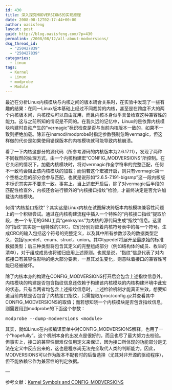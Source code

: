 ```yaml
---
id: 430
title: 深入探究MODVERSIONS的实现原理
date: 2008-08-12T02:17:44+00:00
author: oasisfeng
layout: post
guid: http://blog.oasisfeng.com/?p=430
permalink: /2008/08/12/all-about-modversions/
dsq_thread_id:
  - "250427839"
  - "250427839"
categories:
  - Linux
tags:
  - Kernel
  - Linux
  - modprobe
  - Module
---
```

最近在分析Linux内核模块与内核之间的版本耦合关系时，在实验中发现了一些有趣的结果：在同一Linux版本基础上经过不同裁剪的内核，甚至是在跨度不大的两个内核版本间，内核模块可以自由互用，而且内核本身似乎具备检查这种兼容性的能力。这与之前所知的情况是不同的。在我久远的记忆中，Linux的是依靠内核模块构建时自动产生的“vermagic”标识检查是否与当前内核版本一致的，如果不一致则拒绝加载。除非在insmod/modprobe时指定参数强制忽略vermagic，但这样做的代价是如果使用错误版本的内核模块就可能导致内核崩溃。

<!--more-->看了一下内核这部分的源代码（所参考源码的内核版本为2.6.17.11），发现了两种不同截然的处理方式，由一个内核构建宏“CONFIG_MODVERSIONS”所控制。在它关闭的情况下，加载内核模块时，将对vermagic作全字符串的完整匹配，任何不一致均会阻止该内核模块的加载；而倘若这个宏被开启，则只有vermagic第一个空格之后的部分会参与匹配，也就是说形如“2.6.5-7.191-bigsmp”这一段内核版本标识其实并不要求一致。事实上，当上述宏开启后，除了对vermagic后半段的匹配性检查外，内核还会进行额外的“内核接口指纹”检验，才最终决定是否允许加载该内核模块。

何谓“内核接口指纹”？其实这是Linux内核在试图解决跨版本内核模块兼容性问题上的一个积极尝试。通过在内核构建流程中插入一个特殊的“内核接口指纹”提取阶段，由一个专用的GNU工具“genksyms”为内核的源代码生成“指纹”信息。这里的“指纹”其实是一组特殊的CRC，它们分别对应着内核符号表中的每一个符号。生成CRC的输入包括这个符号的完整定义，以及其中所有参数涉及的数据类型定义，包括typedef、enum、struct、union。其中typedef将展开至最原始的标准数据类型；后三种类型将包含其定义的完整组成部分（例如结构体的成员、枚举的清单），对于组成成员也将递归应用上述原则。也就是说，“指纹”信息代表了对内核接口有兼容性影响的绝大部分要素，一旦其发生变化，则意味着接口的兼容性可能已经被破坏。

除了内核本身的构建在CONFIG\_MODVERSIONS打开后会包含上述指纹信息外，内核模块的构建是否包含指纹信息还依赖于构建该内核模块的内核构建环境中此宏的状态。只有当两者均包含上述指纹信息时，上述检验机制才能真正生效。想要知道当前内核是否包含了内核接口指纹，只需提取/proc/config.gz并查看其中CONFIG\_MODVERSIONS的取值；而若想知晓一个内核模块是否包含指纹信息，则需要用到modprobe的下面这个参数：

<pre>modprobe --dump-modversions &lt;module&gt;</pre>

其实，就如Linux在内核编译菜单中对CONFIG_MODVERSIONS解释，也用了一个“hopefully”。这个机制本身的出发点是很好的，而且也尽了最大努力去校验。但事实上，接口的兼容性很难仅仅用定义来保证，因为接口所体现的功能部分是无法在定义中反应出来的，这也是程序尚无法完全取代人类的判断能力。因此，MODVERSIONS可以作为版本不配套时的后备选择（尤其对非开源的驱动程序），但不能依赖它作为兼容性的判定依据。

&#8212;
  
参考文献：[Kernel Symbols and CONFIG_MODVERSIONS](http://www.skynet.ie/~mark/home/kernel/symbols.html)
